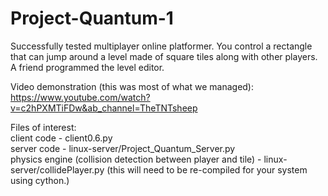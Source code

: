 # Project-Quantum-1
Successfully tested multiplayer online platformer. You control a rectangle that can jump around a level made of square tiles along with other players. A friend programmed the level editor.

Video demonstration (this was most of what we managed):
https://www.youtube.com/watch?v=c2hPXMTiFDw&ab_channel=TheTNTsheep

Files of interest:  
client code - client0.6.py  
server code - linux-server/Project_Quantum_Server.py  
physics engine (collision detection between player and tile) - linux-server/collidePlayer.py (this will need to be re-compiled for your system using cython.)
